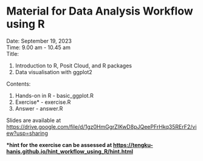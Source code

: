 # Material for Data Analysis Workflow using R
Date: September 19, 2023   
Time: 9.00 am - 10.45 am   
Title: 
  1. Introduction to R, Posit Cloud, and R packages
  2. Data visualisation with ggplot2 

Contents:
  1. Hands-on in R - basic_ggplot.R
  2. Exercise* - exercise.R
  3. Answer - answer.R

Slides are available at https://drive.google.com/file/d/1gz0HmGgrZIKwD8pJQeePFrHkq35RErF2/view?usp=sharing

__*hint for the exercise can be assessed at https://tengku-hanis.github.io/hint_workflow_using_R/hint.html__


